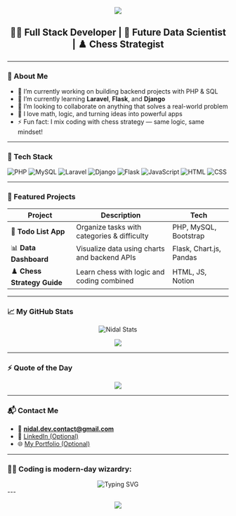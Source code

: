<!-- Banner Image -->
<p align="center">
  <img src="https://capsule-render.vercel.app/api?type=waving&color=0D1117&height=250&section=header&text=Hi%20I'm%20Nidal%20Hasnaoui!&fontSize=40&fontColor=ffffff&animation=fadeIn" />
</p>

<!-- Introduction -->
<h2 align="center">👨‍💻 Full Stack Developer | 🧠 Future Data Scientist | ♟️ Chess Strategist</h2>




---
### 🧠 About Me

- 🔭 I’m currently working on building backend projects with PHP & SQL  
- 🌱 I’m currently learning **Laravel**, **Flask**, and **Django**  
- 👯 I’m looking to collaborate on anything that solves a real-world problem  
- 🧠 I love math, logic, and turning ideas into powerful apps  
- ⚡ Fun fact: I mix coding with chess strategy — same logic, same mindset!

---

### 🚀 Tech Stack

![PHP](https://img.shields.io/badge/PHP-777BB4?style=for-the-badge&logo=php&logoColor=white)
![MySQL](https://img.shields.io/badge/MySQL-00000F?style=for-the-badge&logo=mysql&logoColor=white)
![Laravel](https://img.shields.io/badge/Laravel-E74430?style=for-the-badge&logo=laravel&logoColor=white)
![Django](https://img.shields.io/badge/Django-092E20?style=for-the-badge&logo=django&logoColor=white)
![Flask](https://img.shields.io/badge/Flask-000000?style=for-the-badge&logo=flask&logoColor=white)
![JavaScript](https://img.shields.io/badge/JavaScript-F7DF1E?style=for-the-badge&logo=javascript&logoColor=black)
![HTML](https://img.shields.io/badge/HTML-E34F26?style=for-the-badge&logo=html5&logoColor=white)
![CSS](https://img.shields.io/badge/CSS-1572B6?style=for-the-badge&logo=css3&logoColor=white)

---

### 📂 Featured Projects

| Project | Description | Tech |
|--------|-------------|------|
| 📝 **Todo List App** | Organize tasks with categories & difficulty | PHP, MySQL, Bootstrap |
| 📊 **Data Dashboard** | Visualize data using charts and backend APIs | Flask, Chart.js, Pandas |
| ♟️ **Chess Strategy Guide** | Learn chess with logic and coding combined | HTML, JS, Notion |

---

### 📈 My GitHub Stats

<p align="center">
  <img src="https://github-readme-stats.vercel.app/api?username=Nidal-Hasnaoui-zed&show_icons=true&theme=radical" alt="Nidal Stats" />
</p>

<p align="center">
  <img src="https://github-readme-stats.vercel.app/api/top-langs/?username=Nidal-Hasnaoui-zed&layout=compact&theme=radical" />
</p>

---

### ⚡ Quote of the Day

<p align="center">
  <img src="https://readme-typing-svg.demolab.com?font=Fira+Code&duration=4000&pause=3000&color=F70000&center=true&vCenter=true&multiline=true&repeat=true&width=800&height=100&lines=Coding+is+modern-day+wizardry+—+with+just+a+keyboard+and+imagination;+you+can+build+worlds%2C+solve+problems%2C+and+shape+the+future."/>
</p>

---

### 📬 Contact Me

- 📧 **nidal.dev.contact@gmail.com**  
- 💼 [LinkedIn (Optional)](https://www.linkedin.com)  
- 🌐 [My Portfolio (Optional)](https://your-portfolio-link.com)


---

### 🧙‍♂️ Coding is modern-day wizardry:
<div align="center">
  <img src="https://readme-typing-svg.demolab.com?font=Fira+Code&pause=3000&width=600&lines=Keep+learning+and+keep+coding.;Coding+is+modern-day+wizardry+—+with+just+a+keyboard+and+imagination,+you+can+build+worlds,+solve+problems,+and+shape+the+future.&center=true&size=20" alt="Typing SVG" />
</div>
---

<p align="center">
  <img src="https://capsule-render.vercel.app/api?type=waving&color=gradient&height=120&section=footer"/>
</p>
